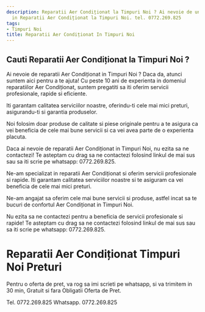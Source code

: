 ```yaml
---
description: Reparatii Aer Condiționat la Timpuri Noi ? Ai nevoie de un profesionist
  in Reparatii Aer Condiționat la Timpuri Noi. tel. 0772.269.825
tags:
- Timpuri Noi
title: Reparatii Aer Condiționat In Timpuri Noi
---
```



## Cauti Reparatii Aer Condiționat la Timpuri Noi ?

Ai nevoie de reparatii Aer Condiționat in Timpuri Noi ? Daca da, atunci suntem aici pentru a te ajuta! 
Cu peste 10 ani de experienta in domeniul reparatiilor Aer Condiționat, suntem pregatiti sa iti oferim servicii profesionale, rapide si eficiente. 

Iti garantam calitatea serviciilor noastre, oferindu-ti cele mai mici preturi, asigurandu-ti si garantia produselor. 

Noi folosim doar produse de calitate si piese originale pentru a te asigura ca vei beneficia de cele mai bune servicii si ca vei avea parte de o experienta placuta. 

Daca ai nevoie de reparatii Aer Condiționat in Timpuri Noi, nu ezita sa ne contactezi! Te asteptam cu drag sa ne contactezi folosind linkul de mai sus sau sa iti scrie pe whatsapp: 0772.269.825. 

Ne-am specializat in reparatii Aer Condiționat si oferim servicii profesionale si rapide. Iti garantam calitatea serviciilor noastre si te asiguram ca vei beneficia de cele mai mici preturi. 

Ne-am angajat sa oferim cele mai bune servicii si produse, astfel incat sa te bucuri de confortul Aer Condiționat in Timpuri Noi. 

Nu ezita sa ne contactezi pentru a beneficia de servicii profesionale si rapide! Te asteptam cu drag sa ne contactezi folosind linkul de mai sus sau sa iti scrie pe whatsapp: 0772.269.825.

# Reparatii Aer Condiționat Timpuri Noi Preturi
Pentru o oferta de pret, va rog sa imi scrieti pe whatsapp, si va trimitem in 30 min, Gratuit si fara Obligatii Oferta de Pret.

Tel. 0772.269.825
Whatsapp. 0772.269.825